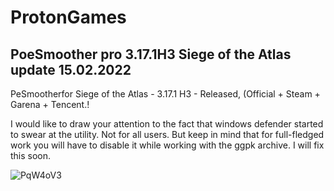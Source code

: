 # ProtonGames
PoeSmoother pro 3.17.1H3 Siege of the Atlas
update 15.02.2022
------------------------------
PeSmootherfor Siege of the Atlas - 3.17.1 H3 - Released, (Official + Steam + Garena + Tencent.!

I would like to draw your attention to the fact that windows defender started to swear at the utility. 
Not for all users. But keep in mind that for full-fledged work you will have to disable it while working with the ggpk archive. 
I will fix this soon.


![PqW4oV3](https://user-images.githubusercontent.com/100477968/155846813-b556be87-f0e6-4f82-bc88-5d0bf069a67c.png)

